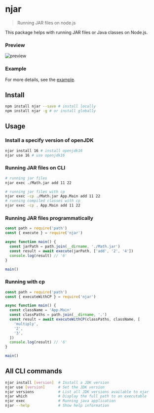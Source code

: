 # njar

> Running JAR files on node.js

This package helps with running JAR files or Java classes on Node.js.

### Preview

![preview](https://raw.githubusercontent.com/chenjuneking/njar/main/preview.gif)

### Example

For more details, see the [example](https://github.com/chenjuneking/njar/tree/main/example).

## Install

```bash
npm install njar --save # install locally
npm install njar -g # or install globally
```

## Usage

### Install a specify version of openJDK

```bash
njar install 16 # install openjdk16
njar use 16 # use openjdk16
```

### Running JAR files on CLI

```bash
# running jar files
njar exec ./Math.jar add 11 22

# running jar files with cp
njar exec -cp ./Math.jar App.Main add 11 22
# running compiled classes with cp
njar exec -cp . App.Main add 11 22
```

### Running JAR files programmatically

```javascript
const path = require('path')
const { execute } = require('njar')

async function main() {
  const jarPath = path.join(__dirname, './Math.jar')
  const result = await execute(jarPath, ['add', '2', '4'])
  console.log(result) // '6'
}

main()
```

### Running with cp

```javascript
const path = require('path')
const { executeWithCP } = require('njar')

async function main() {
  const className = 'App.Main'
  const classPaths = path.join(__dirname, '.')
  const result = await executeWithCP(classPaths, className, [
    'multiply',
    '2',
    '3',
  ])
  console.log(result) // '6'
}

main()
```

## All CLI commands

```bash
njar install [version]  # Install a JDK version
njar use [version]      # Set the JDK version
njar versions           # List all JDK versions available to njar
njar which              # Display the full path to an executable
njar exec               # Running java application
njar --help             # Show help information
```
